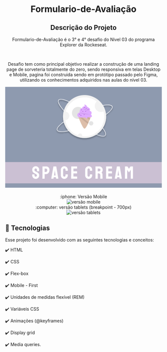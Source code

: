 <h1 align="center">
  Formulario-de-Avaliação
</h1>

<h2 align="center" >Descrição do Projeto</h2>
<p align="center">
  Formulario-de-Avaliação é o 3° e 4° desafio do Nivel 03 do programa Explorer da Rockeseat.
 
</p>
</br>

<div align="center">
   <p>
   Desafio tem como principal objetivo realizar a construção de uma landing page de sorveteria totalmente do zero, sendo responsiva em telas Desktop e Mobile, pagina foi construida sendo em protótipo passado pelo Figma, utilizando os conhecimentos adquiridos nas aulas do nível 03.
  </p>

</div>
   
   <div align="center">
      <img src="images/logo.png" alt="logo"/>
  </div>
  
  </br>
 
 <div align="center">
    :iphone: Versão Mobile
 </div> 
 
  <div align="center">
      <img src="images/mobile.png" alt="versão mobile"/>
  </div>
   
 <div align="center">
    :computer: versão tablets (breakpoint - 700px)
 </div> 
 
  <div align="center">
      <img src="images/tablet.png" alt="versão tablets"/>
  </div>

  
## :rocket: Tecnologias

Esse projeto foi desenvolvido com as seguintes tecnologias e conceitos:

✔️ HTML

✔️ CSS

✔️ Flex-box

✔️ Mobile - First

✔️ Unidades de medidas flexível (REM)

✔️ Variáveis CSS

✔️ Animações (@keyframes)

✔️ Display grid

✔️ Media queries.


